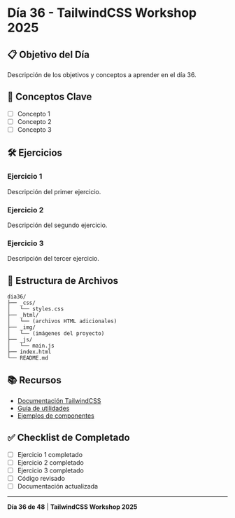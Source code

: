 # Día 36 - TailwindCSS Workshop 2025

## 📋 Objetivo del Día

Descripción de los objetivos y conceptos a aprender en el día 36.

## 🎯 Conceptos Clave

- [ ] Concepto 1
- [ ] Concepto 2  
- [ ] Concepto 3

## 🛠️ Ejercicios

### Ejercicio 1
Descripción del primer ejercicio.

### Ejercicio 2
Descripción del segundo ejercicio.

### Ejercicio 3
Descripción del tercer ejercicio.

## 📁 Estructura de Archivos

```
dia36/
├── _css/
│   └── styles.css
├── _html/
│   └── (archivos HTML adicionales)
├── _img/
│   └── (imágenes del proyecto)
├── _js/
│   └── main.js
├── index.html
└── README.md
```

## 📚 Recursos

- [Documentación TailwindCSS](https://tailwindcss.com/docs)
- [Guía de utilidades](https://tailwindcss.com/docs/utility-first)
- [Ejemplos de componentes](https://tailwindui.com/components)

## ✅ Checklist de Completado

- [ ] Ejercicio 1 completado
- [ ] Ejercicio 2 completado
- [ ] Ejercicio 3 completado
- [ ] Código revisado
- [ ] Documentación actualizada

---

**Día 36 de 48** | **TailwindCSS Workshop 2025**
